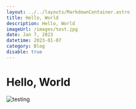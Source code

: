 ```yaml
---
layout: ../../layouts/MarkdownContainer.astro
title: Hello, World
description: Hello, World
imageUrl: /images/test.jpg
date: Jan 7, 2023
datetime: 2023-01-07
category: Blog
disable: true
---
```


# Hello, World

![testing](/images/test.jpg)
